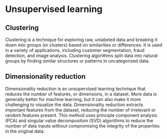 # Unsupervised learning

## Clustering
Clustering is a technique for exploring raw, unlabeled data and breaking it down into groups (or clusters) based on similarities or differences. It is used in a variety of applications, including customer segmentation, fraud detection, and image analysis. Clustering algorithms split data into natural groups by finding similar structures or patterns in uncategorized data. 

## Dimensionality reduction
Dimensionality reduction is an unsupervised learning technique that reduces the number of features, or dimensions, in a dataset. More data is generally better for machine learning, but it can also make it more challenging to visualize the data. Dimensionality reduction extracts important features from the dataset, reducing the number of irrelevant or random features present. This method uses principle component analysis (PCA) and singular value decomposition (SVD) algorithms to reduce the number of data inputs without compromising the integrity of the properties in the original data.
